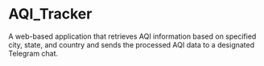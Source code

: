 # AQI_Tracker
A web-based application that retrieves AQI information based on specified city, state, and country and sends the processed AQI data to a designated Telegram chat.
